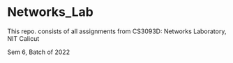# Networks_Lab
This repo. consists of all assignments from CS3093D: Networks Laboratory, NIT Calicut 

Sem 6, Batch of 2022

